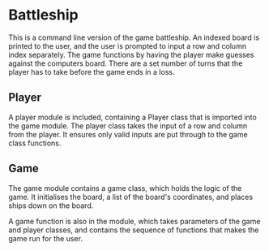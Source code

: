 # Battleship

This is a command line version of the game battleship. An indexed board is printed to the user, and the user is prompted to input a row and column index separately. The game functions by having the player make guesses against the computers board. There are a set number of turns that the player has to take before the game ends in a loss.

## Player

A player module is included, containing a Player class that is imported into the game module. The player class takes the input of a row and column from the player. It ensures only valid inputs are put through to the game class functions.

## Game

The game module contains a game class, which holds the logic of the game. It initialises the board, a list of the board's coordinates, and places ships down on the board.

A game function is also in the module, which takes parameters of the game and player classes, and contains the sequence of functions that makes the game run for the user.